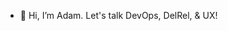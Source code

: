 - 👋 Hi, I’m Adam. Let's talk DevOps, DelRel, & UX!
<!---
redstav/redstav is a ✨ special ✨ repository because its `README.md` (this file) appears on your GitHub profile.
You can click the Preview link to take a look at your changes.
--->
